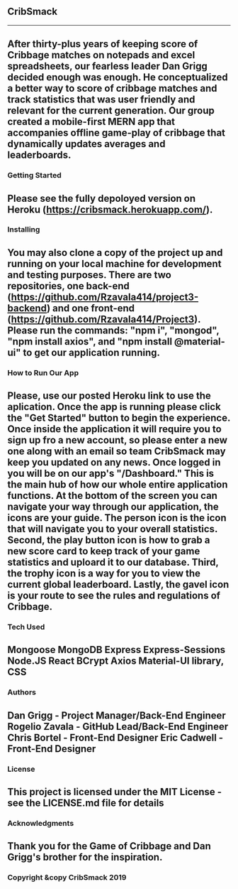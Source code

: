 ## CribSmack
---
After thirty-plus years of keeping score of Cribbage matches on notepads and excel spreadsheets, our fearless leader Dan Grigg decided enough was enough. He conceptualized a better way to score of cribbage matches and track statistics that was user friendly and relevant for the current generation. Our group created a mobile-first MERN app that accompanies offline game-play of cribbage that dynamically updates averages and leaderboards.
---

### Getting Started
Please see the fully depoloyed version on Heroku (https://cribsmack.herokuapp.com/).  
---

### Installing
You may also clone a copy of the project up and running on your local machine for development and testing purposes. There are two repositories, one back-end (https://github.com/Rzavala414/project3-backend) and one front-end (https://github.com/Rzavala414/Project3).  Please run the commands: "npm i", "mongod", "npm install axios", and "npm install @material-ui" to get our application running.
---

### How to Run Our App
Please, use our posted Heroku link to use the aplication. Once the app is running please click the "Get Started" button to begin the experience.
Once inside the application it will require you to sign up fro a new account, so please enter a new one along with an email so team CribSmack may keep you updated on any news. Once logged in you will be on our app's "/Dashboard." This is the main hub of how our whole entire application functions.
At the bottom of the screen you can navigate your way through our application, the icons are your guide. The person icon is the icon that will navigate you to your overall statistics. Second, the play button icon is how to grab a new score card to keep track of your game statistics and uploard it to our database.
Third, the trophy icon is a way for you to view the current global leaderboard. Lastly, the gavel icon is your route to see the rules and regulations of Cribbage.
---

### Tech Used
Mongoose 
MongoDB
Express
Express-Sessions
Node.JS
React
BCrypt
Axios
Material-UI library, CSS
---

### Authors
Dan Grigg - Project Manager/Back-End Engineer
Rogelio Zavala - GitHub Lead/Back-End Engineer
Chris Bortel - Front-End Designer
Eric Cadwell - Front-End Designer
---

### License
This project is licensed under the MIT License - see the LICENSE.md file for details
---

### Acknowledgments
Thank you for the Game of Cribbage and Dan Grigg's brother for the inspiration.
---

### Copyright &copy CribSmack 2019